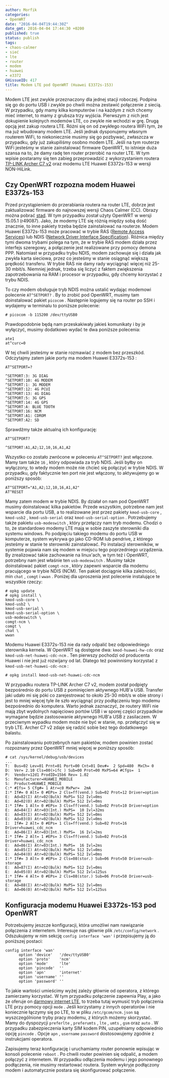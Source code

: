 ```yaml
---
author: Morfik
categories:
- OpenWRT
date: "2016-04-04T19:44:30Z"
date_gmt: 2016-04-04 17:44:30 +0200
published: true
status: publish
tags:
- chaos-calmer
- sieć
- lte
- router
- modem
- huawei
- e3372
GHissueID: 417
title: Modem LTE pod OpenWRT (Huawei E3372s-153)
---
```


Modem LTE jest zwykle przeznaczony dla jednej stacji roboczej. Podpina się go do portu USB i zwykle
po chwili można zestawić połączenie z siecią. W przypadku, gdy mamy kilka komputerów i na każdym z
nich chcemy mieć internet, to mamy z grubsza trzy wyjścia. Pierwszym z nich jest dokupienie
kolejnych modemów LTE, co zwykle nie wchodzi w grę. Drugą opcją jest zakup routera LTE. Różni się on
od zwykłego routera WiFi tym, że ma już wbudowany modem LTE. Jeśli jednak dysponujemy własnym
routerem WiFi, to niekoniecznie musimy się go pozbywać, zwłaszcza w przypadku, gdy już zakupiliśmy
osobno modem LTE. Jeśli na tym routerze WiFi jesteśmy w stanie zainstalować firmware OpenWRT, to
istnieje duża szansa na to, że damy radę ten router przerobić na router LTE. W tym wpisie postaramy
się ten zabieg przeprowadzić z wykorzystaniem routera [TP-LINK Archer C7
v2](http://www.tp-link.com.pl/products/details/cat-9_Archer-C7.html) oraz modemu LTE Huawei
E3372s-153 w wersji NON-HiLink.

<!--more-->
## Czy OpenWRT rozpozna modem Huawei E3372s-153

Przed przystąpieniem do przerabiania routera na router LTE, dobrze jest zaktualizować firmware do
najnowszej wersji Chaos Calmer (CC). Obrazy można pobrać
[stąd](http://eko.one.pl/?p=openwrt-chaos-calmer). W tym przypadku został użyty OpenWRT w wersji
15.05.1 (r49087). Jako, że modemy LTE się różnią między sobą dość znacznie, to inne pakiety trzeba
będzie zainstalować na routerze. Modem Huawei E3372s-153 może pracować w trybie RAS ([Remote Access
Services](https://en.wikipedia.org/wiki/Remote_Access_Service)) lub NDIS ([Network Driver Interface
Specification](https://en.wikipedia.org/wiki/Network_Driver_Interface_Specification)). Różnica
między tymi dwoma trybami polega na tym, że w trybie RAS modem działa przez interfejs szeregowy, a
połączenie jest realizowane przy pomocy demona PPP. Natomiast w przypadku trybu NDIS, modem
zachowuje się i działa jak zwykła karta sieciowa, przez co jesteśmy w stanie osiągnąć większą
prędkość transferu. W trybie RAS nie damy rady wyciągnąć więcej niż 25-30 mbit/s. Niemniej jednak,
trzeba się liczyć z faktem zwiększenia zapotrzebowania na RAM i procesor w przypadku, gdy chcemy
korzystać z trybu NDIS.

To czy modem obsługuje tryb NDIS można ustalić wydając modemowi polecenie `AT^SETPORT?` . By to
zrobić pod OpenWRT, musimy tam doinstalować pakiet `picocom` . Następnie logujemy się na router po
SSH i wydajemy w terminalu to poniższe polecenie:

    # picocom -b 115200 /dev/ttyUSB0

Prawdopodobnie będą nam przeskakiwały jakieś komunikaty i by je wyłączyć, musimy dodatkowo wydać te
dwa poniższe polecenia:

    ate1
    at^curc=0

W tej chwili jesteśmy w stanie rozmawiać z modem bez przeszkód. Odczytajmy zatem jakie porty ma
modem Huawei E3372s-153 :

    AT^SETPORT=?

    ^SETPORT:3: 3G DIAG
    ^SETPORT:10: 4G MODEM
    ^SETPORT:1: 3G MODEM
    ^SETPORT:12: 4G PCUI
    ^SETPORT:13: 4G DIAG
    ^SETPORT:5: 3G GPS
    ^SETPORT:14: 4G GPS
    ^SETPORT:A: BLUE TOOTH
    ^SETPORT:16: NCM
    ^SETPORT:A1: CDROM
    ^SETPORT:A2: SD

Sprawdźmy także aktualną ich konfigurację:

    AT^SETPORT?

    ^SETPORT:A1,A2;12,10,16,A1,A2

Wszystko co zostało zwrócone w poleceniu `AT^SETPORT?` jest włączone. Mamy tam także `16` , który
odpowiada za tryb NDIS. Jeśli byłby on wyłączony, to wtedy modem może nie chcieć się połączyć w
trybie NDIS. W przypadku, gdy faktycznie ten port nie jest włączony, to aktywujemy go w poniższy
sposób:

    AT^SETPORT="A1,A2;12,10,16,A1,A2"
    AT^RESET

Mamy zatem modem w trybie NDIS. By działał on nam pod OpenWRT musimy doinstalować kilka pakietów.
Przede wszystkim, potrzebne nam jest wsparcie dla portu USB, a to realizowane jest przez pakiety
`kmod-usb-core` , `kmod-usb2` , `kmod-usb-serial` oraz `kmod-usb-serial-option` . Potrzebujemy także
pakietu `usb-modeswitch` , który przełączy nam tryb modemu. Chodzi o to, że standardowo modemy LTE
mają w sobie zaszyte sterowniki dla systemu windows. Po podpięciu takiego modemu do portu USB w
komputerze, system wykrywa go jako CD-ROM lub pendrive, z którego jesteśmy w stanie te sterowniki
zainstalować. Po instalacji sterowników, w systemie pojawia nam się modem w miejscu tego
poprzedniego urządzenia. By zrealizować takie zachowanie na linux'ach, w tym też i OpenWRT,
potrzebny nam jest właśnie ten `usb-modeswitch` . Musimy także doinstalować pakiet `comgt-ncm` ,
który zapewni wsparcie dla modemu pracującego w trybie NDIS (NCM). Ten pakiet dociągnie kilka
zależności, min `chat` , `comgt` i `wwan` . Poniżej dla uproszenia jest polecenie instalujące te
wszystkie rzeczy:

    # opkg update
    # opkg install \
    kmod-usb-core \
    kmod-usb2 \
    kmod-usb-serial \
    kmod-usb-serial-option \
    usb-modeswitch \
    comgt-ncm \
    comgt \
    chat \
    wwan

Modemu Huawei E3372s-153 nie da rady odpalić bez odpowiedniego sterownika kernela. W OpenWRT są
dostępne dwa: `kmod-huawei-hw-cdc` oraz `kmod-usb-net-huawei-cdc-ncm` . Ten pierwszy pochodzi od
producenta Huawei i nie jest już rozwijany od lat. Dlatego też powinniśmy korzystać z
`kmod-usb-net-huawei-cdc-ncm` :

    # opkg install kmod-usb-net-huawei-cdc-ncm

W przypadku routera TP-LINK Archer C7 v2, modem został podpięty bezpośrednio do portu USB z
pominięciem aktywnego HUB'a USB. Transfer jaki udało mi się póki co zarejestrować to około 25-30
mbit/s w obie strony i jest to mniej więcej tyle ile szło wyciągnąć przy podłączeniu tego modemu
bezpośrednio do komputera. Warto jednak zaznaczyć, że routery WiFi nie mają zbyt wydolnych
napięciowo portów USB i w sporej części przypadków wymagane będzie zastosowanie aktywnego HUB'a USB
z zasilaczem. W przeciwnym wypadku modem może nie być w stanie, np. przełączyć się w tryb LTE.
Archer C7 v2 zdaje się radzić sobie bez tego dodatkowego balastu.

Po zainstalowaniu potrzebnych nam pakietów, modem powinien zostać rozpoznany przez OpenWRT mniej
więcej w poniższy sposób:

    # cat /sys/kernel/debug/usb/devices
    ...
    T:  Bus=02 Lev=01 Prnt=01 Port=00 Cnt=01 Dev#=  2 Spd=480  MxCh= 0
    D:  Ver= 2.10 Cls=00(>ifc ) Sub=00 Prot=00 MxPS=64 #Cfgs=  1
    P:  Vendor=12d1 ProdID=15b6 Rev= 1.02
    S:  Manufacturer=HUAWEI_MOBILE
    S:  Product=HUAWEI_MOBILE
    C:* #Ifs= 5 Cfg#= 1 Atr=c0 MxPwr=  2mA
    I:* If#= 0 Alt= 0 #EPs= 2 Cls=ff(vend.) Sub=02 Prot=12 Driver=option
    E:  Ad=82(I) Atr=02(Bulk) MxPS= 512 Ivl=0ms
    E:  Ad=02(O) Atr=02(Bulk) MxPS= 512 Ivl=0ms
    I:* If#= 1 Alt= 0 #EPs= 3 Cls=ff(vend.) Sub=02 Prot=10 Driver=option
    E:  Ad=84(I) Atr=03(Int.) MxPS=  10 Ivl=32ms
    E:  Ad=83(I) Atr=02(Bulk) MxPS= 512 Ivl=0ms
    E:  Ad=03(O) Atr=02(Bulk) MxPS= 512 Ivl=0ms
    I:  If#= 2 Alt= 0 #EPs= 1 Cls=ff(vend.) Sub=02 Prot=16 Driver=huawei_cdc_ncm
    E:  Ad=86(I) Atr=03(Int.) MxPS=  16 Ivl=2ms
    I:* If#= 2 Alt= 1 #EPs= 3 Cls=ff(vend.) Sub=02 Prot=16 Driver=huawei_cdc_ncm
    E:  Ad=86(I) Atr=03(Int.) MxPS=  16 Ivl=2ms
    E:  Ad=85(I) Atr=02(Bulk) MxPS= 512 Ivl=0ms
    E:  Ad=04(O) Atr=02(Bulk) MxPS= 512 Ivl=0ms
    I:* If#= 3 Alt= 0 #EPs= 2 Cls=08(stor.) Sub=06 Prot=50 Driver=usb-storage
    E:  Ad=87(I) Atr=02(Bulk) MxPS= 512 Ivl=0ms
    E:  Ad=05(O) Atr=02(Bulk) MxPS= 512 Ivl=125us
    I:* If#= 4 Alt= 0 #EPs= 2 Cls=08(stor.) Sub=06 Prot=50 Driver=usb-storage
    E:  Ad=88(I) Atr=02(Bulk) MxPS= 512 Ivl=0ms
    E:  Ad=06(O) Atr=02(Bulk) MxPS= 512 Ivl=125us

## Konfiguracja modemu Huawei E3372s-153 pod OpenWRT

Potrzebujemy jeszcze konfiguracji, która umożliwi nam nawiązanie połączenia z internetem. Interesuje
nas głównie plik `/etc/config/network` . Odszukujemy w nim sekcję `config interface 'wan'` i
przepisujemy ją do poniższej postaci:

    config interface 'wan'
          option 'device'   '/dev/ttyUSB0'
          option 'proto'    'ncm'
          option 'mode'     'lte'
          option 'pincode'  ''
          option 'apn'      'internet'
          option 'username' ''
          option 'password' ''

To jakie wartości umieścimy wyżej zależy głównie od operatora, z którego zamierzamy korzystać. W tym
przypadku połączenie zapewnia Play, a jako że oferuje on [darmowy internet
LTE](/post/darmowy-internet-lte-od-rbmplay/), to trzeba tutaj wymusić tryb
połączenia LTE przy pomocy opcji `mode` . Jeśli korzystamy z innych operatorów i nie koniecznie
łączymy się po LTE, to w pliku `/etc/gcom/ncm.json` są wyszczególnione tryby pracy modemu, z
których możemy skorzystać. Mamy do dyspozycji `preferlte` , `preferumts` , `lte` , `umts` , `gsm`
oraz `auto` . W przypadku zabezpieczenia karty SIM kodem PIN, uzupełniamy odpowiednio opcję
`pincode` . Opcje `apn` , `username` `password` dostosowujemy zgodnie z instrukcjami operatora.

Zapisujemy teraz konfigurację i uruchamiamy router ponownie wpisując w konsoli polecenie `reboot` .
Po chwili router powinien się odpalić, a modem połączyć z internetem. W przypadku odłączenia modemu
i jego ponownego podłączenia, nie musimy restartować routera. System wykryje podłączony modem i
automatycznie postara się skonfigurować połączenie.
